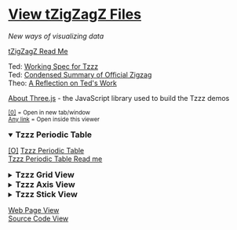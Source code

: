 [View tZigZagZ Files]( ./index.html ) 
===

_New ways of visualizing data_

[tZigZagZ Read Me]( #readme.md# )  

Ted: [Working Spec for Tzzz]( #working-spec-for-tzz.md# )  
Ted: [Condensed Summary of Official Zigzag]( #condensed-summary-of-official-zigzag.md# )  
Theo: [A Reflection on Ted's Work]( #reflection-on-teds-work.md# )  

[About Three.js]( #threejs-about.md# ) - the JavaScript library used to build the Tzzz demos

<small><u>[0]</u> = Open in new tab/window  
<u>Any link</u> = Open inside this viewer</small>

<details open>
<summary><h3>Tzzz Periodic Table</h3></summary>

[[O]]( http://tzigzagz.github.io/tzzz-periodic-table/r1/tzzz-periodic-table.html )
[Tzzz Periodic Table]( #./tzzz-periodic-table/r1/tzzz-periodic-table.html )  
[Tzzz Periodic Table Read me]( #./tzzz-periodic-table/readme.md# )  

</details>
<details>
<summary><h3 >Tzzz Grid View</h3></summary>
  
[[O]]( http://tzigzagz.github.io/tzzz-grid-view-dji/r1/tzzz-grid-view-dji-r1.html )
[Tzzz Grid View ~ Dow Jones Industrials]( #./tzzz-grid-view-dji/r1/tzzz-grid-view-dji-r1.html#noGrid#noGround )  
[Tzzz Grid View ~ DJI Read me]( #./tzzz-grid-view-dji/readme.md# )  
_Start here_

[[O]]( http://tzigzagz.github.io/tzzz-grid-view-sp500/r1/tzzz-grid-view-sp500-r1.html )
[Tzzz Grid View ~ S&P 500]( #./tzzz-grid-view-sp500/r1/tzzz-grid-view-sp500-r1.html#noGrid#noGround )  
[Tzzz Grid View ~ S&P 500 Read Me]( #./tzzz-grid-view-sp500/readme.md# )  
_Heavy use of computer resources. Takes time to load._

[[O]]( http://tzigzagz.github.io/tzzz-grid-view-bfamfaphd/r1/tzzz-grid-view-bfamfaphd-r1.html )
[Tzzz Grid View ~ BFAMFAPhD]( #./tzzz-grid-view-bfamfaphd/r1/tzzz-grid-view-bfamfaphd-r1.html#noGrid#noGround )  
[Tzzz Grid View ~ BFAMFAPhD Read Me]( #./tzzz-grid-view-bfamfaphd/readme.md# )  
_Heavy use of computer resources. Takes time to load._

</details>
<details>
<summary><h3>Tzzz Axis View</summary>

TBD


</details>
<details>
<summary><h3>Tzzz Stick View</summary>

[[O]]( http://tzigzagz.github.io/tzzz-stick-view-dji/r1/tzzz-stick-view-dji-r1.html )
[Tzzz Stick View ~ Dow Jones Industrials]( #./tzzz-stick-view-dji/r1/tzzz-stick-view-dji-r1.html#noGrid#noGround )
[Tzzz Stick View ~ DJI Read Me]( #./tzzz-stick-view-dji/readme.md# )  
_Start here_

[[O]]( http://tzigzagz.github.io/tzzz-stick-view-sp500/r1/tzzz-stick-view-sp500-r1.html )
[Tzzz Stick View S&P 500 web page]( http://tzigzagz.github.io/browse-tzigzagz-files.html#./tzzz-stick-view-sp500/r1/tzzz-stick-view-sp500-r1.html#noGrid#noGround )
[Tzzz Stick View ~ S&P 500 Read Me]( #./tzzz-stick-view-sp500/readme.md# )  
_If this works for you at 60 frames per second, you are good to go for the future..._
</details>


[Web Page View]( http://tzigzagz.github.io/index.html )  
[Source Code View]( https://github.com/tzigzagz/tzigzagz.github.io )



<style>h3 { display:inline; }</style>
